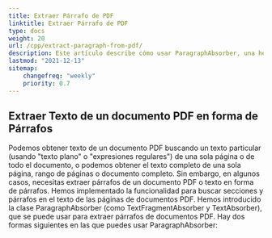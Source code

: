 ```yaml
---
title: Extraer Párrafo de PDF 
linktitle: Extraer Párrafo de PDF
type: docs
weight: 20
url: /cpp/extract-paragraph-from-pdf/
description: Este artículo describe cómo usar ParagraphAbsorber, una herramienta especial en Aspose.PDF para extraer texto de documentos PDF.
lastmod: "2021-12-13"
sitemap:
    changefreq: "weekly"
    priority: 0.7
---
```


## Extraer Texto de un documento PDF en forma de Párrafos

Podemos obtener texto de un documento PDF buscando un texto particular (usando "texto plano" o "expresiones regulares") de una sola página o de todo el documento, o podemos obtener el texto completo de una sola página, rango de páginas o documento completo. Sin embargo, en algunos casos, necesitas extraer párrafos de un documento PDF o texto en forma de párrafos. Hemos implementado la funcionalidad para buscar secciones y párrafos en el texto de las páginas de documentos PDF. Hemos introducido la clase ParagraphAbsorber (como TextFragmentAbsorber y TextAbsorber), que se puede usar para extraer párrafos de documentos PDF. Hay dos formas siguientes en las que puedes usar ParagraphAbsorber: